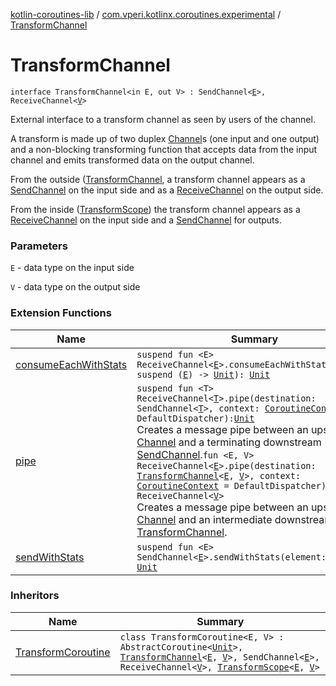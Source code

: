 [kotlin-coroutines-lib](../index.md) / [com.vperi.kotlinx.coroutines.experimental](index.md) / [TransformChannel](./-transform-channel.md)

# TransformChannel

`interface TransformChannel<in E, out V> : SendChannel<`[`E`](-transform-channel.md#E)`>, ReceiveChannel<`[`V`](-transform-channel.md#V)`>`

External interface to a transform channel as seen by users of the channel.

A transform is made up of two
duplex [Channel](#)s (one input and one output) and a non-blocking
transforming function that accepts data from the input channel and
emits transformed data on the output channel.

From the outside ([TransformChannel](./-transform-channel.md), a transform channel appears as a [SendChannel](#)
on the input side and as a [ReceiveChannel](#) on the output side.

From the inside ([TransformScope](-transform-scope/index.md)) the transform channel appears as a
[ReceiveChannel](#) on the input side and a [SendChannel](#) for outputs.

### Parameters

`E` - data type on the input side

`V` - data type on the output side

### Extension Functions

| Name | Summary |
|---|---|
| [consumeEachWithStats](kotlinx.coroutines.experimental.channels.-receive-channel/consume-each-with-stats.md) | `suspend fun <E> ReceiveChannel<`[`E`](kotlinx.coroutines.experimental.channels.-receive-channel/consume-each-with-stats.md#E)`>.consumeEachWithStats(action: suspend (`[`E`](kotlinx.coroutines.experimental.channels.-receive-channel/consume-each-with-stats.md#E)`) -> `[`Unit`](https://kotlinlang.org/api/latest/jvm/stdlib/kotlin/-unit/index.html)`): `[`Unit`](https://kotlinlang.org/api/latest/jvm/stdlib/kotlin/-unit/index.html) |
| [pipe](kotlinx.coroutines.experimental.channels.-receive-channel/pipe.md) | `suspend fun <T> ReceiveChannel<`[`T`](kotlinx.coroutines.experimental.channels.-receive-channel/pipe.md#T)`>.pipe(destination: SendChannel<`[`T`](kotlinx.coroutines.experimental.channels.-receive-channel/pipe.md#T)`>, context: `[`CoroutineContext`](https://kotlinlang.org/api/latest/jvm/stdlib/kotlin.coroutines.experimental/-coroutine-context/index.html)` = DefaultDispatcher): `[`Unit`](https://kotlinlang.org/api/latest/jvm/stdlib/kotlin/-unit/index.html)<br>Creates a message pipe between an upstream [Channel](#) and a terminating downstream [SendChannel](#).`fun <E, V> ReceiveChannel<`[`E`](kotlinx.coroutines.experimental.channels.-receive-channel/pipe.md#E)`>.pipe(destination: `[`TransformChannel`](./-transform-channel.md)`<`[`E`](kotlinx.coroutines.experimental.channels.-receive-channel/pipe.md#E)`, `[`V`](kotlinx.coroutines.experimental.channels.-receive-channel/pipe.md#V)`>, context: `[`CoroutineContext`](https://kotlinlang.org/api/latest/jvm/stdlib/kotlin.coroutines.experimental/-coroutine-context/index.html)` = DefaultDispatcher): ReceiveChannel<`[`V`](kotlinx.coroutines.experimental.channels.-receive-channel/pipe.md#V)`>`<br>Creates a message pipe between an upstream [Channel](#) and an intermediate downstream [TransformChannel](./-transform-channel.md). |
| [sendWithStats](kotlinx.coroutines.experimental.channels.-send-channel/send-with-stats.md) | `suspend fun <E> SendChannel<`[`E`](kotlinx.coroutines.experimental.channels.-send-channel/send-with-stats.md#E)`>.sendWithStats(element: `[`E`](kotlinx.coroutines.experimental.channels.-send-channel/send-with-stats.md#E)`): `[`Unit`](https://kotlinlang.org/api/latest/jvm/stdlib/kotlin/-unit/index.html) |

### Inheritors

| Name | Summary |
|---|---|
| [TransformCoroutine](-transform-coroutine/index.md) | `class TransformCoroutine<E, V> : AbstractCoroutine<`[`Unit`](https://kotlinlang.org/api/latest/jvm/stdlib/kotlin/-unit/index.html)`>, `[`TransformChannel`](./-transform-channel.md)`<`[`E`](-transform-coroutine/index.md#E)`, `[`V`](-transform-coroutine/index.md#V)`>, SendChannel<`[`E`](-transform-coroutine/index.md#E)`>, ReceiveChannel<`[`V`](-transform-coroutine/index.md#V)`>, `[`TransformScope`](-transform-scope/index.md)`<`[`E`](-transform-coroutine/index.md#E)`, `[`V`](-transform-coroutine/index.md#V)`>` |
